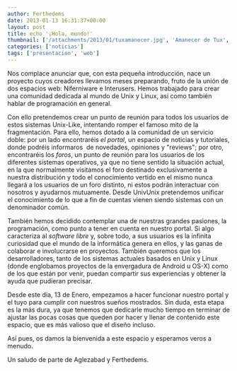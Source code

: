 ```yaml
---
author: Ferthedems
date: 2013-01-13 16:31:37+00:00
layout: post
title: echo '¡Hola, mundo!'
thumbnail: ['/attachments/2013/01/tuxamanecer.jpg', 'Amanecer de Tux', 'Amanecer fotografiado por <a href="http://www.flickr.com/photos/46942656@N04/8362840448">María del Mar</a>']
categories: ['noticias']
tags: ['presentacion', 'web']
---
```


Nos complace anunciar que, con esta pequeña introducción, nace un proyecto cuyos creadores llevamos meses preparando, fruto de la unión de dos espacios web: Niferniware e Interusers.
Hemos trabajado para crear una comunidad dedicada al mundo de Unix y Linux, así como también hablar de programación en general.



Con ello pretendemos crear un punto de reunión para todos los usuarios de estos sistemas Unix-Like, intentando romper el famoso mito de la fragmentación.
Para ello, hemos dotado a la comunidad de un servicio doble: por un lado encontraréis _el portal_, un espacio de noticias y tutoriales, donde podréis informaros  de novedades, opiniones y "reviews"; por otro, encontraréis los _foros_, un punto de reunión para los usuarios de los diferentes sistemas operativos, ya que no tiene sentido la situación actual, en la que normalmente visitamos el foro destinado exclusivamente a nuestra distribución y todo el conocimiento vertido en el mismo nunca llegará a los usuarios de un foro distinto, ni estos podrán interactuar con nosotros y ayudarnos mutuamente.
Desde UnivUnix pretendemos unificar el conocimiento de lo que a fin de cuentas vienen siendo sistemas con un denominador común.



También hemos decidido contemplar una de nuestras grandes pasiones, la programación, como punto a tener en cuenta en nuestro portal.
Si algo caracteriza al _software libre_ y, sobre todo, a sus usuarios es la infinita curiosidad que el mundo de la informática genera en ellos, y las ganas de colaborar e involucrarse en proyectos.
También queremos que los desarrolladores, tanto de los sistemas actuales basados en Unix y Linux (donde englobamos proyectos de la envergadura de Android u OS-X) como de los que están por venir, puedan compartir sus experiencias y obtener la ayuda que pudieran precisar.



Desde este día, 13 de Enero, empezamos a hacer funcionar nuestro portal y el tuyo para cumplir con nuestros sueños mostrados.
Sin duda, esta etapa es la más dura, ya que tenemos que dedicarle mucho tiempo en terminar de ajustar las pocas cosas que queden por hacer y llenar de contenido este espacio, que es más valioso que el diseño incluso.



Así pues, os damos la bienvenida a este espacio y esperamos veros a menudo.



Un saludo de parte de Aglezabad y Ferthedems.




